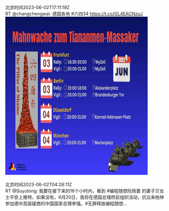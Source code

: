 北京时间2023-06-02T17:11:19Z<br>RT @changchengwai: 德国各地 #六四34 https://t.co/GL4EACNzuJ<br><img src='/temp/image/2023/t-Month-6/1664560315797757953_0.jpg' width='450' height='500'><br><br>北京时间2023-06-02T04:28:11Z<br>RT @Suyutong: 我要在接下来的16个小时内，看到 #编程随想阮晓寰 的妻子贝女士平安上推特，如果没有，6月20日，我将在德国总理府前组织活动，抗议来柏林参加德中高层磋商的中国国家总理李强。#无罪释放编程随想…<br><br><br>